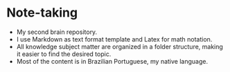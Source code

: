 # Note-taking

- My second brain repository.
- I use Markdown as text format template and Latex for math notation.
- All knowledge subject matter are organized in a folder structure, making it easier to find the desired topic.
- Most of the content is in Brazilian Portuguese, my native language.